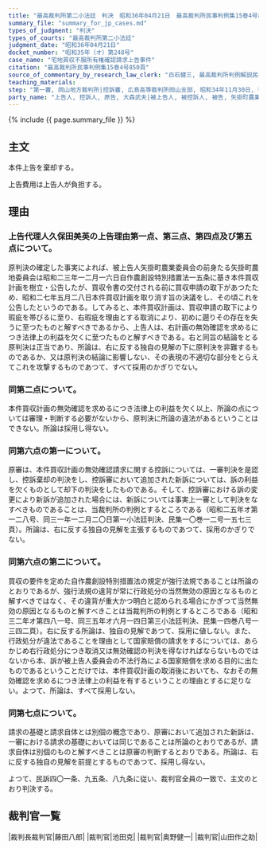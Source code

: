 ```yaml
---
title: "最高裁判所第二小法廷　判決　昭和36年04月21日　最高裁判所民事判例集15巻4号850頁"
summary_file: "summary_for_jp_cases.md"
types_of_judgment: "判決"
types_of_courts: "最高裁判所第二小法廷"
judgment_date: "昭和36年04月21日"
docket_number: "昭和35年（オ）第248号"
case_name: "宅地買収不服所有権確認請求上告事件"
citation: "最高裁判所民事判例集15巻4号850頁"
source_of_commentary_by_research_law_clerk: "白石健三, 最高裁判所判例解説民事篇昭和36年度159頁"
teaching_materials:
step: "第一審, 岡山地方裁判所|控訴審, 広島高等裁判所岡山支部, 昭和34年11月30日, 判決"
party_name: "上告人, 控訴人, 原告, 大森武夫|被上告人, 被控訴人, 被告, 矢掛町農業委員会"
---
```







{% include {{ page.summary_file }}  %}

















## 主文



本件上告を棄却する。

上告費用は上告人が負担する。





## 理由



### 上告代理人久保田美英の上告理由第一点、第三点、第四点及び第五点について。

原判決の確定した事実によれば、被上告人矢掛町農業委員会の前身たる矢掛町農地委員会は昭和二三年一二月一六日自作農創設特別措置法一五条に基き本件買収計画を樹立・公告したが、買収令書の交付される前に買収申請の取下があつたため、昭和二七年五月二八日本件買収計画を取り消す旨の決議をし、その頃これを公告したというのである。してみると、本件買収計画は、買収申請の取下により瑕疵を帯びるに至り、右瑕疵を理由とする取消により、初めに遡りその存在を失うに至つたものと解すべきであるから、上告人は、右計画の無効確認を求めるにつき法律上の利益を欠くに至つたものと解すべきである。右と同旨の結論をとる原判決は正当であり、所論は、右に反する独自の見解の下に原判決を非難するものであるか、又は原判決の結論に影響しない、その表現の不適切な部分をとらえてこれを攻撃するものであつて、すべて採用のかぎりでない。

### 同第二点について。

本件買収計画の無効確認を求めるにつき法律上の利益を欠く以上、所論の点については審理・判断する必要がないから、原判決に所論の違法があるということはできない。所論は採用し得ない。

### 同第六点の第一について。

原審は、本件買収計画の無効確認請求に関する控訴については、一審判決を是認し、控訴棄却の判決をし、控訴審において追加された新訴については、訴の利益を欠くものとして却下の判決をしたものである。そして、控訴審における訴の変更により新訴が追加された場合には、新訴については事実上一審として判決をなすべきものであることは、当裁判所の判例とするところである（昭和二五年オ第一二八号、同三一年一二月二〇日第一小法廷判決、民集一〇巻一二号一五七三頁）。所論は、右に反する独自の見解を主張するものであつて、採用のかぎりでない。

### 同第六点の第二について。

買収の要件を定めた自作農創設特別措置法の規定が強行法規であることは所論のとおりであるが、強行法規の違背が常に行政処分の当然無効の原因となるものと解すべきではなく、その違背が重大かつ明白と認められる場合にかぎつて当然無効の原因となるものと解すべきことは当裁判所の判例とするところである（昭和三二年オ第四八一号、同三五年オ六月一四日第三小法廷判決、民集一四巻八号一三四二頁）。右に反する所論は、独自の見解であつて、採用に値しない。また、行政処分が違法であることを理由として国家賠償の請求をするについては、あらかじめ右行政処分につき取消又は無効確認の判決を得なければならないものではないから本、訴が被上告人委員会の不法行為による国家賠償を求める目的に出たものであるということだけでは、本件買収計画の取消後においても、なおその無効確認を求めるにつき法律上の利益を有するということの理由とするに足りない。よつて、所論は、すべて採用しない。

### 同第七点について。

請求の基礎と請求自体とは別個の概念であり、原審において追加された新訴は、一審における請求の基礎においては同じであることは所論のとおりであるが、請求自体は別個のものと解すべきことは原審の判断するとおりである。所論は、右に反する独自の見解を前提とするものであつて、採用し得ない。

よつて、民訴四〇一条、九五条、八九条に従い、裁判官全員の一致で、主文のとおり判決する。

## 裁判官一覧

|裁判長裁判官|藤田八郎|
|裁判官|池田克|
|裁判官|奥野健一|
|裁判官|山田作之助|




